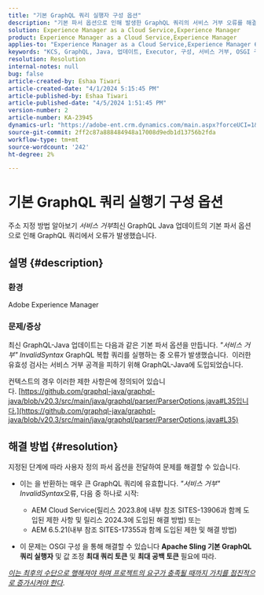 ```yaml
---
title: "기본 GraphQL 쿼리 실행자 구성 옵션"
description: "기본 파서 옵션으로 인해 발생한 GraphQL 쿼리의 서비스 거부 오류를 해결해 봅니다."
solution: Experience Manager as a Cloud Service,Experience Manager
product: Experience Manager as a Cloud Service,Experience Manager
applies-to: "Experience Manager as a Cloud Service,Experience Manager 6.5"
keywords: "KCS, GraphQL, Java, 업데이트, Executor, 구성, 서비스 거부, OSGI 구성, Apache Sling 기본 GraphQL 쿼리, 최대 쿼리 토큰, 최대 공백 토큰"
resolution: Resolution
internal-notes: null
bug: false
article-created-by: Eshaa Tiwari
article-created-date: "4/1/2024 5:15:45 PM"
article-published-by: Eshaa Tiwari
article-published-date: "4/5/2024 1:51:45 PM"
version-number: 2
article-number: KA-23945
dynamics-url: "https://adobe-ent.crm.dynamics.com/main.aspx?forceUCI=1&pagetype=entityrecord&etn=knowledgearticle&id=7db89277-4bf0-ee11-904c-6045bd006b3d"
source-git-commit: 2ff2c87a888484948a17008d9edb1d13756b2fda
workflow-type: tm+mt
source-wordcount: '242'
ht-degree: 2%

---
```


# 기본 GraphQL 쿼리 실행기 구성 옵션


주소 지정 방법 알아보기 *서비스 거부*&#x200B;최신 GraphQL Java 업데이트의 기본 파서 옵션으로 인해 GraphQL 쿼리에서 오류가 발생했습니다.

## 설명 {#description}


### 환경

Adobe Experience Manager

### 문제/증상

최신 GraphQL-Java 업데이트는 다음과 같은 기본 파서 옵션을 만듭니다. *&quot;서비스 거부&quot; InvalidSyntax* GraphQL 복합 쿼리를 실행하는 중 오류가 발생했습니다.  이러한 유효성 검사는 서비스 거부 공격을 피하기 위해 GraphQL-Java에 도입되었습니다.

컨텍스트의 경우 이러한 제한 사항은에 정의되어 있습니다. [https://github.com/graphql-java/graphql-java/blob/v20.3/src/main/java/graphql/parser/ParserOptions.java#L35입니다.](https://github.com/graphql-java/graphql-java/blob/v20.3/src/main/java/graphql/parser/ParserOptions.java#L35)


## 해결 방법 {#resolution}


지정된 단계에 따라 사용자 정의 파서 옵션을 전달하여 문제를 해결할 수 있습니다.

- 이는 을 반환하는 매우 큰 GraphQL 쿼리에 유효합니다. *&quot;서비스 거부&quot; InvalidSyntax*&#x200B;오류, 다음 중 하나로 시작:



   - AEM Cloud Service(릴리스 2023.8에 내부 참조 SITES-13906과 함께 도입된 제한 사항 및 릴리스 2024.3에 도입된 해결 방법) 또는
   - AEM 6.5.21(내부 참조 SITES-17355과 함께 도입된 제한 및 해결 방법)


- 이 문제는 OSGI 구성 을 통해 해결할 수 있습니다 <b>Apache Sling 기본 GraphQL 쿼리 실행자</b> 및 값 조정 <b>최대 쿼리 토큰</b> 및 <b>최대 공백 토큰</b> 필요에 따라.


*<u>이는 최후의 수단으로 행해져야 하며 프로젝트의 요구가 충족될 때까지 가치를 점진적으로 증가시켜야 한다</u>*.
